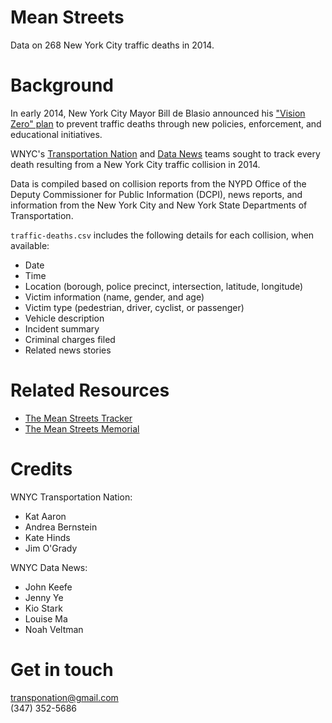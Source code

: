 # Mean Streets

Data on 268 New York City traffic deaths in 2014.

# Background

In early 2014, New York City Mayor Bill de Blasio announced his ["Vision Zero" plan](http://www.nyc.gov/html/visionzero/pages/home/home.shtml) to prevent traffic deaths through new policies, enforcement, and educational initiatives.

WNYC's [Transportation Nation](http://www.wnyc.org/section/transportationnation/) and [Data News](http://datanews.tumblr.com/) teams sought to track every death resulting from a New York City traffic collision in 2014.

Data is compiled based on collision reports from the NYPD Office of the Deputy Commissioner for Public Information (DCPI), news reports, and information from the New York City and New York State Departments of Transportation.

`traffic-deaths.csv` includes the following details for each collision, when available:

* Date
* Time
* Location (borough, police precinct, intersection, latitude, longitude)
* Victim information (name, gender, and age)
* Victim type (pedestrian, driver, cyclist, or passenger)
* Vehicle description
* Incident summary
* Criminal charges filed
* Related news stories

# Related Resources

* [The Mean Streets Tracker](http://project.wnyc.org/traffic-deaths/)
* [The Mean Streets Memorial](http://project.wnyc.org/memorial/)

# Credits

WNYC Transportation Nation:

* Kat Aaron
* Andrea Bernstein
* Kate Hinds
* Jim O'Grady

WNYC Data News:

* John Keefe
* Jenny Ye
* Kio Stark
* Louise Ma
* Noah Veltman

# Get in touch

transponation@gmail.com  
(347) 352-5686
